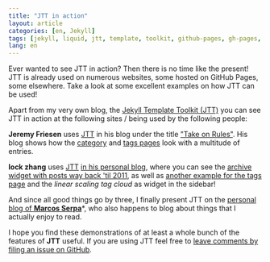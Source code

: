 ```yaml
---
title: "JTT in action"
layout: article
categories: [en, Jekyll]
tags: [jekyll, liquid, jtt, template, toolkit, github-pages, gh-pages, github, sites, demos]
lang: en
---
```

Ever wanted to see JTT in action? Then there is no time like the present! JTT is already used on numerous websites, some hosted on GitHub Pages, some elsewhere. Take a look at some excellent examples on how JTT can be used!

Apart from my very own blog, the [Jekyll Template Toolkit (JTT)](https://github.com/NetzwergX/jekyll-template-toolkit) you can see JTT in action at the following sites / being used by the following people:


**Jeremy Friesen** uses [JTT](https://github.com/NetzwergX/jekyll-template-toolkit) in his blog under the title ["Take on Rules"](http://jeremyf.github.io/). His blog shows how the [category](http://jeremyf.github.io/category/) and [tags pages](http://jeremyf.github.io/tags/) look with a multitude of entries.


**lock zhang** uses [JTT](https://github.com/NetzwergX/jekyll-template-toolkit) [in his personal blog](http://gbyukg.github.io/), where you can see the [archive widget with posts way back 'til 2011](http://gbyukg.github.io/archive.html#2013), as well as [another example for the tags page](http://gbyukg.github.io/tags.html#jekyll) and the *linear scaling tag cloud* as widget in the sidebar!


And since all good things go by three, I finally present JTT on the [personal blog of **Marcos Serpa**](http://marcoserpa.com/)*, who also happens to blog about things that I actually enjoy to read.


I hope you find these demonstrations of at least a whole bunch of the features of **JTT** useful. If you are using JTT feel free to [leave comments by filing an issue
on GitHub](https://github.com/NetzwergX/netzwergx.github.com/issues).

